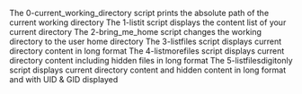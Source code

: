 The 0-current_working_directory script prints the absolute path of the current working directory
The 1-listit script displays the content list of your current directory
The 2-bring_me_home script changes the working directory to the user home directory
The 3-listfiles script displays current directory content in long format
The 4-listmorefiles script displays current directory content including hidden files in long format
The 5-listfilesdigitonly script displays current directory content and hidden content in long format and with UID & GID displayed
